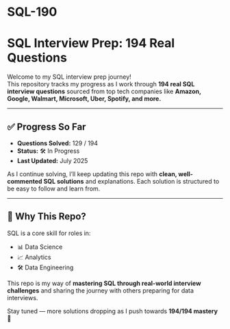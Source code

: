 # SQL-190
# SQL Interview Prep: 194 Real Questions

Welcome to my SQL interview prep journey!  
This repository tracks my progress as I work through **194 real SQL interview questions** sourced from top tech companies like **Amazon, Google, Walmart, Microsoft, Uber, Spotify, and more.**

---

## ✅ Progress So Far
- **Questions Solved:** 129 / 194  
- **Status:** 🛠️ In Progress  
- **Last Updated:** July 2025  

As I continue solving, I’ll keep updating this repo with **clean, well-commented SQL solutions** and explanations. Each solution is structured to be easy to follow and learn from.

---

## 📌 Why This Repo?
SQL is a core skill for roles in:
- 📊 Data Science  
- 📈 Analytics  
- 🛠️ Data Engineering  

This repo is my way of **mastering SQL through real-world interview challenges** and sharing the journey with others preparing for data interviews.  

Stay tuned — more solutions dropping as I push towards **194/194 mastery** 🚀

